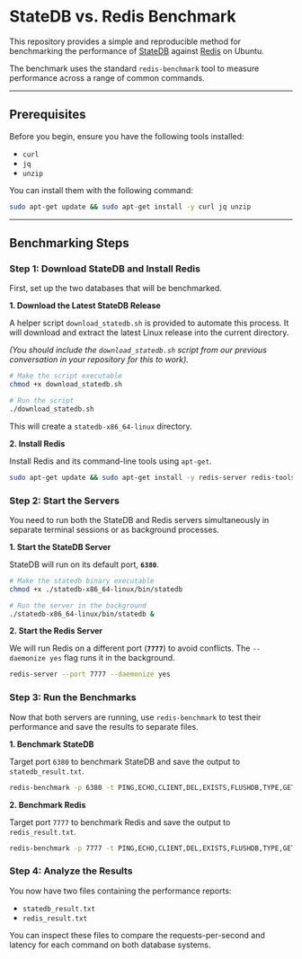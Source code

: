 # StateDB vs. Redis Benchmark

This repository provides a simple and reproducible method for benchmarking the performance of [StateDB](https://github.com/namitkewat/statedb) against [Redis](https://redis.io/) on Ubuntu.

The benchmark uses the standard `redis-benchmark` tool to measure performance across a range of common commands.

---

## Prerequisites

Before you begin, ensure you have the following tools installed:
* `curl`
* `jq`
* `unzip`

You can install them with the following command:
```bash
sudo apt-get update && sudo apt-get install -y curl jq unzip
```

---

## Benchmarking Steps

### Step 1: Download StateDB and Install Redis

First, set up the two databases that will be benchmarked.

**1. Download the Latest StateDB Release**

A helper script `download_statedb.sh` is provided to automate this process. It will download and extract the latest Linux release into the current directory.

*(You should include the `download_statedb.sh` script from our previous conversation in your repository for this to work).*

```bash
# Make the script executable
chmod +x download_statedb.sh

# Run the script
./download_statedb.sh
```
This will create a `statedb-x86_64-linux` directory.

**2. Install Redis**

Install Redis and its command-line tools using `apt-get`.
```bash
sudo apt-get update && sudo apt-get install -y redis-server redis-tools
```

### Step 2: Start the Servers

You need to run both the StateDB and Redis servers simultaneously in separate terminal sessions or as background processes.

**1. Start the StateDB Server**

StateDB will run on its default port, **`6380`**.

```bash
# Make the statedb binary executable
chmod +x ./statedb-x86_64-linux/bin/statedb

# Run the server in the background
./statedb-x86_64-linux/bin/statedb &
```

**2. Start the Redis Server**

We will run Redis on a different port (**`7777`**) to avoid conflicts. The `--daemonize yes` flag runs it in the background.

```bash
redis-server --port 7777 --daemonize yes
```

### Step 3: Run the Benchmarks

Now that both servers are running, use `redis-benchmark` to test their performance and save the results to separate files.

**1. Benchmark StateDB**

Target port `6380` to benchmark StateDB and save the output to `statedb_result.txt`.

```bash
redis-benchmark -p 6380 -t PING,ECHO,CLIENT,DEL,EXISTS,FLUSHDB,TYPE,GET,SET,GETDEL,INCR,DECR,INCRBY,DECRBY,HSET,HGET,HGETALL > statedb_result.txt
```

**2. Benchmark Redis**

Target port `7777` to benchmark Redis and save the output to `redis_result.txt`.

```bash
redis-benchmark -p 7777 -t PING,ECHO,CLIENT,DEL,EXISTS,FLUSHDB,TYPE,GET,SET,GETDEL,INCR,DECR,INCRBY,DECRBY,HSET,HGET,HGETALL > redis_result.txt
```

### Step 4: Analyze the Results

You now have two files containing the performance reports:
* `statedb_result.txt`
* `redis_result.txt`

You can inspect these files to compare the requests-per-second and latency for each command on both database systems.
